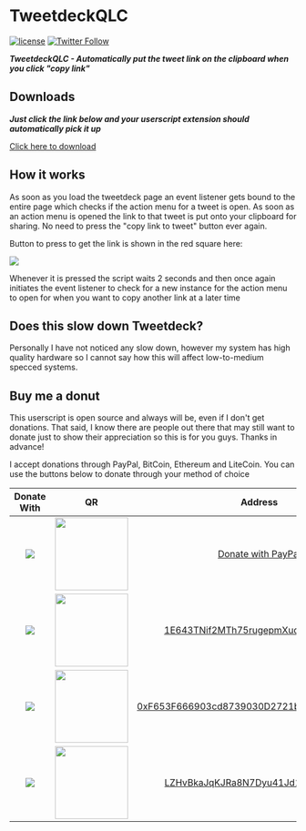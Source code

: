 # TweetdeckQLC

[![license](https://img.shields.io/github/license/Favna/TweetdeckQLC.svg?style=flat-square)](https://github.com/Favna/TweetdeckQLC/blob/master/LICENCE.md) [![Twitter Follow](https://img.shields.io/twitter/follow/espadrine.svg?style=social&label=Follow)](https://twitter.com/Favna_)

***TweetdeckQLC - Automatically put the tweet link on the clipboard when you click "copy link"***

## Downloads

***Just click the link below and your userscript extension should automatically pick it up***

[Click here to download](https://github.com/Favna/TweetdeckQLC/raw/master/TweetdeckQLC.user.js)

## How it works

As soon as you load the tweetdeck page an event listener gets bound to the entire page which checks if the action menu for a tweet is open. As soon as an action menu is opened the link to that tweet is put onto your clipboard for sharing. No need to press the "copy link to tweet" button ever again.

Button to press to get the link is shown in the red square here:

![](https://favna.s-ul.eu/HslY60Nm.png)

Whenever it is pressed the script waits 2 seconds and then once again initiates the event listener to check for a new instance for the action menu to open for when you want to copy another link at a later time

## Does this slow down Tweetdeck?

Personally I have not noticed any slow down, however my system has high quality hardware so I cannot say how this will affect low-to-medium specced systems.

## Buy me a donut

This userscript is open source and always will be, even if I don't get donations. That said, I know there are people out there that may still want to donate just to show their appreciation so this is for you guys. Thanks in advance!

I accept donations through PayPal, BitCoin, Ethereum and LiteCoin. You can use the buttons below to donate through your method of choice

|Donate With|QR|Address|
|:---:|:---:|:---:|
<a href="https://www.paypal.com/cgi-bin/webscr?cmd=_s-xclick&hosted_button_id=C8VGUHM3SWY7U"><img src="https://favna.s-ul.eu/scrns/hqtB097v.png"></a>|<img src="https://favna.s-ul.eu/scrns/nm5Zu6eR.png" width="128">|[Donate with PayPal](https://www.paypal.com/cgi-bin/webscr?cmd=_s-xclick&hosted_button_id=C8VGUHM3SWY7U)|
<img src="https://favna.s-ul.eu/scrns/yuLvpp8Q.png">|<img src="https://favna.s-ul.eu/scrns/uH4DQbUK.png" width="128">|<a href="bitcoin:1E643TNif2MTh75rugepmXuq35Tck4TnE5?amount=0.01&label=Favna%27%20Ribbon%20Discord%20Bot">1E643TNif2MTh75rugepmXuq35Tck4TnE5</a>|
<img src="https://favna.s-ul.eu/scrns/XG42HAxq.png">|<img src="https://favna.s-ul.eu/scrns/cBE1WJFa.png" width="128">|<a href="ethereum:0xF653F666903cd8739030D2721bF01095896F5D6E?amount=0.01&label=Favna%27%20Ribbon%20Discord%20Bot">0xF653F666903cd8739030D2721bF01095896F5D6E</a>|
<img src="https://favna.s-ul.eu/scrns/5M8KMzTa.png">|<img src="https://favna.s-ul.eu/scrns/1tTFTyKZ.png" width="128">|<a href="litecoin:LZHvBkaJqKJRa8N7Dyu41Jd1PDBAofCik6?amount=0.01&label=Favna%27%20Ribbon%20Discord%20Bot">LZHvBkaJqKJRa8N7Dyu41Jd1PDBAofCik6</a>|